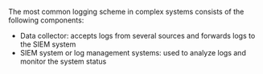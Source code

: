 The most common logging scheme in complex systems consists of the following components:

* Data collector: accepts logs from several sources and forwards logs to the SIEM system
* SIEM system or log management systems: used to analyze logs and monitor the system status
